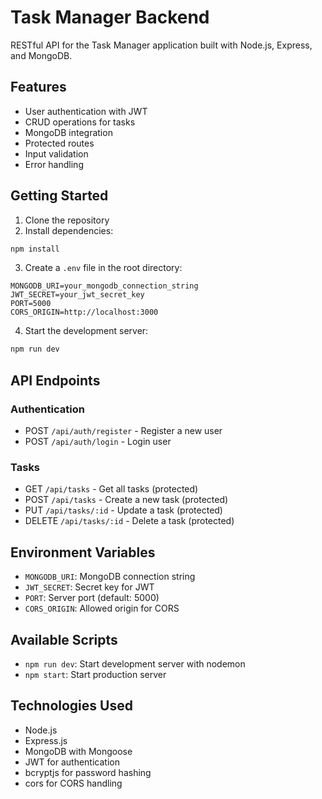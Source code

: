 # Task Manager Backend

RESTful API for the Task Manager application built with Node.js, Express, and MongoDB.

## Features

- User authentication with JWT
- CRUD operations for tasks
- MongoDB integration
- Protected routes
- Input validation
- Error handling

## Getting Started

1. Clone the repository
2. Install dependencies:
```bash
npm install
```

3. Create a `.env` file in the root directory:
```
MONGODB_URI=your_mongodb_connection_string
JWT_SECRET=your_jwt_secret_key
PORT=5000
CORS_ORIGIN=http://localhost:3000
```

4. Start the development server:
```bash
npm run dev
```

## API Endpoints

### Authentication
- POST `/api/auth/register` - Register a new user
- POST `/api/auth/login` - Login user

### Tasks
- GET `/api/tasks` - Get all tasks (protected)
- POST `/api/tasks` - Create a new task (protected)
- PUT `/api/tasks/:id` - Update a task (protected)
- DELETE `/api/tasks/:id` - Delete a task (protected)

## Environment Variables

- `MONGODB_URI`: MongoDB connection string
- `JWT_SECRET`: Secret key for JWT
- `PORT`: Server port (default: 5000)
- `CORS_ORIGIN`: Allowed origin for CORS

## Available Scripts

- `npm run dev`: Start development server with nodemon
- `npm start`: Start production server

## Technologies Used

- Node.js
- Express.js
- MongoDB with Mongoose
- JWT for authentication
- bcryptjs for password hashing
- cors for CORS handling